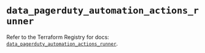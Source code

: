 # `data_pagerduty_automation_actions_runner`

Refer to the Terraform Registry for docs: [`data_pagerduty_automation_actions_runner`](https://registry.terraform.io/providers/pagerduty/pagerduty/3.11.0/docs/data-sources/automation_actions_runner).
